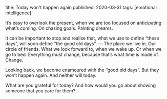 title: Today won't happen again
published: 2020-03-31
tags: [emotional intelligence]

It’s easy to overlook the present, when we are too focused on anticipating what’s coming. On chasing goals. Painting dreams.

It can be important to stop and realise that, what we use to define “these days”, will soon define “the good old days”. — The place we live in. Our circle of friends. What we look forward to, when we wake up. Or when we go to bed. Everything must change, because that’s what time is made of. Change.

Looking back, we become enamoured with the “good old days”. But they won’t happen again. And neither will today.

What are you grateful for today? And how would you go about showing someone that you care for them?
